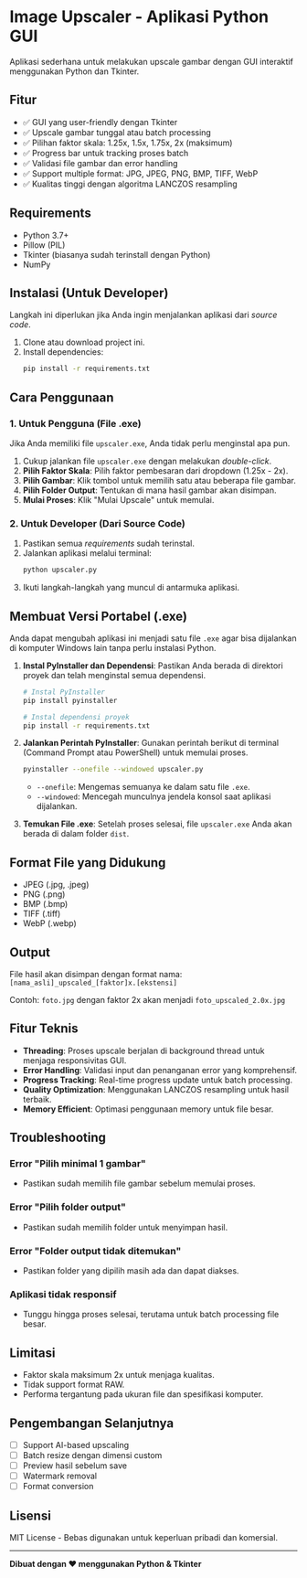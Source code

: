 # Image Upscaler - Aplikasi Python GUI

Aplikasi sederhana untuk melakukan upscale gambar dengan GUI interaktif menggunakan Python dan Tkinter.

## Fitur

- ✅ GUI yang user-friendly dengan Tkinter
- ✅ Upscale gambar tunggal atau batch processing
- ✅ Pilihan faktor skala: 1.25x, 1.5x, 1.75x, 2x (maksimum)
- ✅ Progress bar untuk tracking proses batch
- ✅ Validasi file gambar dan error handling
- ✅ Support multiple format: JPG, JPEG, PNG, BMP, TIFF, WebP
- ✅ Kualitas tinggi dengan algoritma LANCZOS resampling

## Requirements

- Python 3.7+
- Pillow (PIL)
- Tkinter (biasanya sudah terinstall dengan Python)
- NumPy

## Instalasi (Untuk Developer)

Langkah ini diperlukan jika Anda ingin menjalankan aplikasi dari *source code*.

1.  Clone atau download project ini.
2.  Install dependencies:
    ```bash
    pip install -r requirements.txt
    ```

## Cara Penggunaan

### 1. Untuk Pengguna (File .exe)
Jika Anda memiliki file `upscaler.exe`, Anda tidak perlu menginstal apa pun.

1.  Cukup jalankan file `upscaler.exe` dengan melakukan *double-click*.
2.  **Pilih Faktor Skala**: Pilih faktor pembesaran dari dropdown (1.25x - 2x).
3.  **Pilih Gambar**: Klik tombol untuk memilih satu atau beberapa file gambar.
4.  **Pilih Folder Output**: Tentukan di mana hasil gambar akan disimpan.
5.  **Mulai Proses**: Klik "Mulai Upscale" untuk memulai.

### 2. Untuk Developer (Dari Source Code)
1.  Pastikan semua *requirements* sudah terinstal.
2.  Jalankan aplikasi melalui terminal:
    ```bash
    python upscaler.py
    ```
3.  Ikuti langkah-langkah yang muncul di antarmuka aplikasi.

## Membuat Versi Portabel (.exe)

Anda dapat mengubah aplikasi ini menjadi satu file `.exe` agar bisa dijalankan di komputer Windows lain tanpa perlu instalasi Python.

1.  **Instal PyInstaller dan Dependensi**:
    Pastikan Anda berada di direktori proyek dan telah menginstal semua dependensi.
    ```bash
    # Instal PyInstaller
    pip install pyinstaller

    # Instal dependensi proyek
    pip install -r requirements.txt
    ```

2.  **Jalankan Perintah PyInstaller**:
    Gunakan perintah berikut di terminal (Command Prompt atau PowerShell) untuk memulai proses.
    ```bash
    pyinstaller --onefile --windowed upscaler.py
    ```
    - `--onefile`: Mengemas semuanya ke dalam satu file `.exe`.
    - `--windowed`: Mencegah munculnya jendela konsol saat aplikasi dijalankan.

3.  **Temukan File .exe**:
    Setelah proses selesai, file `upscaler.exe` Anda akan berada di dalam folder `dist`.

## Format File yang Didukung

- JPEG (.jpg, .jpeg)
- PNG (.png)
- BMP (.bmp)
- TIFF (.tiff)
- WebP (.webp)

## Output

File hasil akan disimpan dengan format nama:
`[nama_asli]_upscaled_[faktor]x.[ekstensi]`

Contoh: `foto.jpg` dengan faktor 2x akan menjadi `foto_upscaled_2.0x.jpg`

## Fitur Teknis

- **Threading**: Proses upscale berjalan di background thread untuk menjaga responsivitas GUI.
- **Error Handling**: Validasi input dan penanganan error yang komprehensif.
- **Progress Tracking**: Real-time progress update untuk batch processing.
- **Quality Optimization**: Menggunakan LANCZOS resampling untuk hasil terbaik.
- **Memory Efficient**: Optimasi penggunaan memory untuk file besar.

## Troubleshooting

### Error "Pilih minimal 1 gambar"
- Pastikan sudah memilih file gambar sebelum memulai proses.

### Error "Pilih folder output"
- Pastikan sudah memilih folder untuk menyimpan hasil.

### Error "Folder output tidak ditemukan"
- Pastikan folder yang dipilih masih ada dan dapat diakses.

### Aplikasi tidak responsif
- Tunggu hingga proses selesai, terutama untuk batch processing file besar.

## Limitasi

- Faktor skala maksimum 2x untuk menjaga kualitas.
- Tidak support format RAW.
- Performa tergantung pada ukuran file dan spesifikasi komputer.

## Pengembangan Selanjutnya

- [ ] Support AI-based upscaling
- [ ] Batch resize dengan dimensi custom
- [ ] Preview hasil sebelum save
- [ ] Watermark removal
- [ ] Format conversion

## Lisensi

MIT License - Bebas digunakan untuk keperluan pribadi dan komersial.

---

**Dibuat dengan ❤️ menggunakan Python & Tkinter**